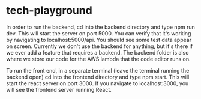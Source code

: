 # tech-playground
In order to run the backend, cd into the backend directory and type npm run dev. This will start
the server on port 5000. You can verify that it's working by navigating to localhost:5000/api. You
should see some test data appear on screen. Currently we don't use the backend for anything, but it's there if we ever add a feature that requires a backend.
The backend folder is also where we store our code for the AWS lambda that the code editor runs on.

To run the front end, in a separate terminal (leave the terminal running the backend open) cd into
the frontend directory and type npm start. This will start the react server on port 3000. If you 
navigate to localhost:3000, you will see the frontend server running React.
